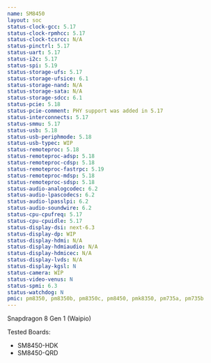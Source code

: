 ```yaml
---
name: SM8450
layout: soc
status-clock-gcc: 5.17
status-clock-rpmhcc: 5.17
status-clock-tcsrcc: N/A
status-pinctrl: 5.17
status-uart: 5.17
status-i2c: 5.17
status-spi: 5.19
status-storage-ufs: 5.17
status-storage-ufsice: 6.1
status-storage-nand: N/A
status-storage-sata: N/A
status-storage-sdcc: 6.1
status-pcie: 5.18
status-pcie-comment: PHY support was added in 5.17
status-interconnects: 5.17
status-smmu: 5.17
status-usb: 5.18
status-usb-periphmode: 5.18
status-usb-typec: WIP
status-remoteproc: 5.18
status-remoteproc-adsp: 5.18
status-remoteproc-cdsp: 5.18
status-remoteproc-fastrpc: 5.19
status-remoteproc-mdsp: 5.18
status-remoteproc-sdsp: 5.18
status-audio-analogcodec: 6.2
status-audio-lpascodecs: 6.2
status-audio-lpasslpi: 6.2
status-audio-soundwire: 6.2
status-cpu-cpufreq: 5.17
status-cpu-cpuidle: 5.17
status-display-dsi: next-6.3
status-display-dp: WIP
status-display-hdmi: N/A
status-display-hdmiaudio: N/A
status-display-hdmicec: N/A
status-display-lvds: N/A
status-display-kgsl: N
status-camera: WIP
status-video-venus: N
status-spmi: 6.3
status-watchdog: N
pmic: pm8350, pm8350b, pm8350c, pm8450, pmk8350, pm735a, pm735b
---
```

Snapdragon 8 Gen 1 (Waipio)

Tested Boards:
- SM8450-HDK
- SM8450-QRD
